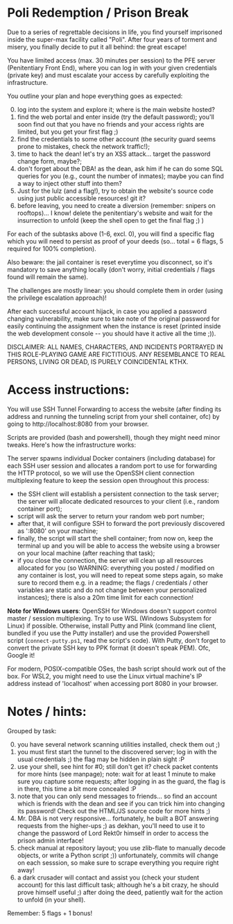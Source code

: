 # Poli Redemption / Prison Break

Due to a series of regrettable decisions in life, you find yourself imprisoned
inside the super-max facility called "Poli".
After four years of torment and misery, you finally decide to put it all behind:
the great escape!

You have limited access (max. 30 minutes per session) to the PFE server
(Penitentiary Front End), where you can log in with your given credentials
(private key) and must escalate your access by carefully exploiting the
infrastructure.

You outline your plan and hope everything goes as expected:

0. log into the system and explore it; where is the main website hosted?
1. find the web portal and enter inside (try the default password); you'll soon
   find out that you have no friends and your access rights are limited, but you
   get your first flag ;)
2. find the credentials to some other account (the security guard seems
   prone to mistakes, check the network traffic!);
3. time to hack the dean! let's try an XSS attack... target the password change
   form, maybe?;
4. don't forget about the DBA! as the dean, ask him if he can do some SQL
   queries for you (e.g., count the number of inmates); maybe you can find
   a way to inject other stuff into them?
5. Just for the lulz (and a flag!), try to obtain the website's source code
   using just public accessible resources! git it?
6. before leaving, you need to create a diversion (remember: snipers on rooftops)...
   I know! delete the penitentiary's website and wait for the insurrection to
   unfold (keep the shell open to get the final flag ;) )

For each of the subtasks above (1-6, excl. 0), you will find a specific flag
which you will need to persist as proof of your deeds (so... total = 6 flags,
5 required for 100% completion).

Also beware: the jail container is reset everytime you disconnect, so it's
mandatory to save anything locally (don't worry, initial credentials / flags
found will remain the same).

The challenges are mostly linear: you should complete them in order (using
the privilege escalation approach)!

After each successful account hijack, in case you applied a password changing
vulnerability, make sure to take note of the original password for easily
continuing the assignment when the instance is reset (printed inside the web
development console -- you should have it active all the time ;)).

DISCLAIMER: ALL NAMES, CHARACTERS, AND INCIDENTS PORTRAYED IN THIS ROLE-PLAYING
GAME ARE FICTITIOUS. ANY RESEMBLANCE TO REAL PERSONS, LIVING OR DEAD, IS PURELY
COINCIDENTAL KTHX.


Access instructions:
====================

You will use SSH Tunnel Forwarding to access the website (after finding its
address and running the tunneling script from your shell container, ofc) by
going to http://localhost:8080 from your browser.

Scripts are provided (bash and powershell), though they might need minor tweaks.
Here's how the infrastructure works:

The server spawns individual Docker containers (including database) for each SSH
user session and allocates a random port to use for forwarding the HTTP
protocol, so we will use the OpenSSH client connection multiplexing feature to
keep the session open throughout this process:

- the SSH client will establish a persistent connection to the task server; the
  server will allocate dedicated resources to your client (i.e., random
  container port);
- script will ask the server to return your random web port number;
- after that, it will configure SSH to forward the port previously discovered as
  ':8080' on your machine;
- finally, the script will start the shell container; from now on, keep the
  terminal up and you will be able to access the website using a browser on your
  local machine (after reaching that task);
- if you close the connection, the server will clean up all resources
  allocated for you (so WARNING: everything you posted / modified on any container
  is lost, you will need to repeat some steps again, so make sure to record
  them e.g. in a readme; the flags / credentials / other variables are static
  and do not change between your personalized instances); there is also a 20m
  time limit for each connection!

**Note for Windows users**: OpenSSH for Windows doesn't support control master
/ session multiplexing. Try to use WSL (Windows Subsystem for Linux) if
possible. Otherwise, install Putty and Plink (command line client, bundled if
you use the Putty installer) and use the provided Powershell script
(`connect-putty.ps1`, read the script's code).
With Putty, don't forget to convert the private SSH key to PPK format (it
doesn't speak PEM). Ofc, Google it!

For modern, POSIX-compatible OSes, the bash script should work out of the box.
For WSL2, you might need to use the Linux virtual machine's IP address instead
of 'localhost' when accessing port 8080 in your browser.


Notes / hints:
==============

Grouped by task:

0. you have several network scanning utilities installed, check them out ;)
1. you must first start the tunnel to the discovered server; log in with the
   usual credentials ;) the flag may be hidden in plain sight :P
2. use your shell, see hint for #0; still don't get it? check packet contents
   for more hints (see manpage); note: wait for at least 1 minute to make sure
      you capture some requests; after logging in as the guard, the flag is in
      there, this time a bit more concealed :P
3. note that you can only send messages to friends... so find an account which
   is friends with the dean and see if you can trick him into changing its
   password! Check out the HTML/JS source code for more hints ;) 
4. Mr. DBA is not very responsive... fortunately, he built a BOT answering
   requests from the higher-ups ;) as dekhan, you'll need to use it to change
   the password of Lord Rekt0r himself in order to access the prison admin
   interface!
5. check manual at repository layout; you use zlib-flate to manually decode
   objects, or write a Python script ;)) unfortunately, commits will change on
   each sesssion, so make sure to scrape everything you require right away!
6. a dark crusader will contact and assist you (check your student account) for
   this last difficult task; although he's a bit crazy, he should prove himself
   useful ;) after doing the deed, patiently wait for the action to unfold
   (in your shell).

Remember: 5 flags + 1 bonus!

